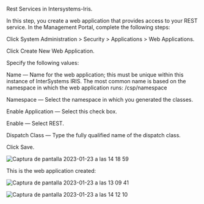 Rest Services in Intersystems-Iris.

In this step, you create a web application that provides access to your REST service. In the Management Portal, complete the following steps:

Click System Administration > Security > Applications > Web Applications.

Click Create New Web Application.

Specify the following values:

Name — Name for the web application; this must be unique within this instance of InterSystems IRIS. The most common name is based on the namespace in which the web application runs: /csp/namespace

Namespace — Select the namespace in which you generated the classes.

Enable Application — Select this check box.

Enable — Select REST.

Dispatch Class — Type the fully qualified name of the dispatch class.

Click Save.

![Captura de pantalla 2023-01-23 a las 14 18 59](https://user-images.githubusercontent.com/107713900/214049575-207de892-d193-4e44-977f-f4dc8a8c20b0.png)


This is the web application created:

![Captura de pantalla 2023-01-23 a las 13 09 41](https://user-images.githubusercontent.com/107713900/214048812-b1a2ec94-b62a-4a3d-93dc-4a22ff29da53.png)


![Captura de pantalla 2023-01-23 a las 14 12 10](https://user-images.githubusercontent.com/107713900/214049812-7e15c7d3-f3b2-4f7a-a310-44b5b3ec71b8.png)
